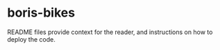 # boris-bikes
README files provide context for the reader, and instructions on how to deploy the code.
